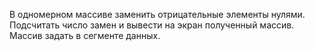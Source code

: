 В одномерном массиве заменить отрицательные элементы нулями.
Подсчитать число замен и вывести на экран полученный массив. Массив
задать в сегменте данных.
